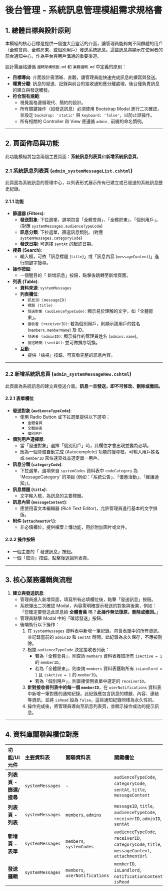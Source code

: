 # 後台管理 - 系統訊息管理模組需求規格書

## 1. 總體目標與設計原則

本模組的核心目標是提供一個強大且靈活的介面，讓管理員能夠向不同群體的用戶（全體會員、全體房東、或個別用戶）發送系統訊息。這些訊息將顯示在使用者的前台通知中心，作為平台與用戶溝通的重要渠道。

設計需嚴格遵循 `邏輯架構規劃.md` 和 `業務邏輯.md` 中定義的原則：

-   **目標導向**: 介面設計需清晰、直觀，讓管理員能快速完成訊息的撰寫與發送。
-   **權責分離**: 訊息的發送、記錄與前台的接收通知應分離處理，後台僅負責訊息的建立與發送觸發。
-   **符合現有規範**:
    -   視覺風格遵循現代、簡約的設計。
    -   所有關鍵操作（如發送訊息）必須使用 Bootstrap Modal 進行二次確認，並設定 `backdrop: 'static'` 與 `keyboard: 'false'`，以防止誤操作。
    -   所有相關的 Controller 和 View 應遵循 `admin_` 前綴的命名慣例。

---

## 2. 頁面佈局與功能

此功能模組將包含兩個主要頁面：**系統訊息列表頁**和**新增系統訊息頁**。

### 2.1 系統訊息列表頁 (`admin_systemMessageList.cshtml`)

此頁面為系統訊息的管理中心，以列表形式展示所有已建立或已發送的系統訊息歷史紀錄。

#### 2.1.1 功能

-   **篩選器 (Filters)**:
    -   **發送對象**: 下拉選單，選項包含「全體會員」、「全體房東」、「個別用戶」。(對應 `systemMessages.audienceTypeCode`)
    -   **訊息分類**: 下拉選單，篩選訊息類別。(對應 `systemMessages.categoryCode`)
    -   **發送日期**: 可選擇 `sentAt` 的起訖日期。
-   **搜尋 (Search)**:
    -   輸入框，可依「訊息標題 (`title`)」或「訊息內容 (`messageContent`)」進行關鍵字搜尋。
-   **操作按鈕**:
    -   一個醒目的「<i class="bi bi-plus-circle-fill"></i> 新增訊息」按鈕，點擊後跳轉至新增頁面。
-   **列表 (Table)**:
    -   **資料來源**: `systemMessages`
    -   **列表欄位**:
        -   `訊息ID (messageID)`
        -   `標題 (title)`
        -   `發送對象 (audienceTypeCode)`: 顯示易於理解的文字，如「全體房東」。
        -   `接收者 (receiverID)`: 若為個別用戶，則顯示該用戶的姓名 (`members.memberName`) 及 ID。
        -   `發送者 (adminID)`: 顯示操作的管理員姓名 (`admins.name`)。
        -   `發送時間 (sentAt)`: 並可做排序切換。
    -   **互動**:
        -   提供「檢視」按鈕，可查看完整的訊息內容。

---

### 2.2 新增系統訊息頁 (`admin_systemMessageNew.cshtml`)

此頁面為系統訊息的建立與發送介面。**訊息一旦發送，即不可修改、刪除或撤回。**

#### 2.2.1 表單欄位

-   **發送對象 (`audienceTypeCode`)**:
    -   使用 Radio Button 或下拉選單提供以下選項：
        -   `全體會員`
        -   `全體房東`
        -   `個別用戶`
-   **個別用戶選擇器**:
    -   當「發送對象」選擇「個別用戶」時，此欄位才會出現並變為必填。
    -   應為一個具備自動完成 (Autocomplete) 功能的搜尋框，可輸入用戶姓名或 `memberID` 來快速查找並選定單一用戶。
-   **訊息分類 (`categoryCode`)**:
    -   下拉選單，選項來自 `systemCodes` 資料表中 `codeCategory` 為 'MessageCategory' 的項目 (例如：「系統公告」、「優惠活動」、「維護通知」)。
-   **訊息標題 (`title`)**:
    -   文字輸入框，為訊息的主要標題。
-   **訊息內容 (`messageContent`)**:
    -   應使用富文本編輯器 (Rich Text Editor)，允許管理員進行基本的文字排版。
-   **附件 (`attachmentUrl`)**:
    -   非必填欄位，提供檔案上傳功能，用於附加圖片或文件。

#### 2.2.2 操作按鈕

-   一個主要的「<i class="bi bi-send-fill"></i> 發送訊息」按鈕。
-   一個「取消」按鈕，點擊後返回列表頁。

---

## 3. 核心業務邏輯與流程

1.  **建立與發送訊息**:
    -   管理員進入新增頁面，填寫所有必填欄位後，點擊「發送訊息」按鈕。
    -   系統彈出二次確認 Modal，內容需明確提示發送的對象與後果，例如：「您確定要發送此訊息給 **全體會員** 嗎？**此操作無法復原、刪除或撤回。**」
    -   管理員點擊 Modal 中的「確認發送」按鈕。
    -   後端執行以下操作：
        1.  在 `systemMessages` 資料表中新增一筆紀錄，包含表單中的所有資訊，並記錄當前的 `adminID` 和 `sentAt` 時間。此紀錄為永久保存，不應被刪除。
        2.  根據 `audienceTypeCode` 決定接收者列表：
            -   若為「全體會員」，則查詢 `members` 資料表獲取所有 `isActive = 1` 的 `memberID`。
            -   若為「全體房東」，則查詢 `members` 資料表獲取所有 `isLandlord = 1` 且 `isActive = 1` 的 `memberID`。
            -   若為「個別用戶」，則直接使用表單中選定的 `receiverID`。
        3.  **針對接收者列表中的每一個 `memberID`**，在 `userNotifications` 資料表中新增一筆對應的通知紀錄。此紀錄應包含訊息的標題、內容、連結等資訊，並將 `isRead` 設為 `false`。這些通知紀錄同樣為永久性的。
        4.  操作完成後，將管理員導向至訊息列表頁，並顯示操作成功的提示訊息。

---

## 4. 資料庫關聯與欄位對應

| 功能/UI元件 | 主要資料表 | 關聯資料表 | 關鍵欄位 |
| :--- | :--- | :--- | :--- |
| **列表頁 - 篩選/搜尋** | `systemMessages` | - | `audienceTypeCode`, `categoryCode`, `sentAt`, `title`, `messageContent` |
| **列表頁 - 列表** | `systemMessages` | `members`, `admins` | `messageID`, `title`, `audienceTypeCode`, `receiverID`, `adminID`, `sentAt` |
| **新增頁 - 表單** | `systemMessages` | `members`, `systemCodes` | `audienceTypeCode`, `receiverID`, `categoryCode`, `title`, `messageContent`, `attachmentUrl` |
| **發送邏輯** | `systemMessages` | `members`, `userNotifications` | `memberID`, `isLandlord`, `notificationContent`, `isRead` |
